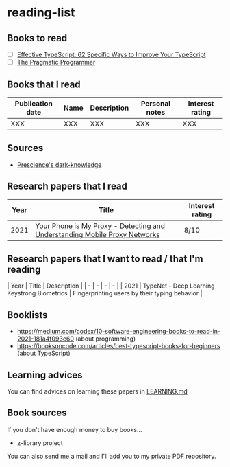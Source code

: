 # reading-list

## Books to read

- [ ] [Effective TypeScript: 62 Specific Ways to Improve Your TypeScript](https://www.amazon.fr/dp/1492053740/ref=as_li_tl?ie=UTF8&linkCode=gs2&linkId=a25a767d51c9a23b34eca1be75b13521&creativeASIN=1492053740&tag=booksoncode0c-21&creative=9325&camp=1789)
- [ ] [The Pragmatic Programmer](https://www.amazon.fr/Pragmatic-Programmer-journey-mastery-Anniversary/dp/0135957052/ref=sr_1_1?__mk_fr_FR=%C3%85M%C3%85%C5%BD%C3%95%C3%91&dchild=1&keywords=pragmatic+programmer&qid=1635073985&sr=8-1)

## Books that I read

| Publication date | Name | Description | Personal notes | Interest rating |
| ---------------- | ---- | ----------- | -------------- | --------------- |
| XXX              | XXX  | XXX         | XXX            | XXX             |

## Sources

- [Prescience's dark-knowledge](https://github.com/prescience-data/dark-knowledge)

## Research papers that I read

| Year | Title                                                                                                                                                                                                                                                                 | Interest rating |
| ---- | --------------------------------------------------------------------------------------------------------------------------------------------------------------------------------------------------------------------------------------------------------------------- | --------------- |
| 2021 | [Your Phone is My Proxy - Detecting and Understanding Mobile   Proxy   Networks](https://github.com/prescience-data/dark-knowledge/blob/main/library/2021%20-%20Your%20Phone%20is%20My%20Proxy%20-%20Detecting%20and%20Understanding%20Mobile%20Proxy%20Networks.pdf) | 8/10            |

## Research papers that I want to read / that I'm reading

| Year | Title | Description |
| - | - | - | - |
| 2021 | TypeNet - Deep Learning Keystrong Biometrics | Fingerprinting users by their typing behavior |

## Booklists

- <https://medium.com/codex/10-software-engineering-books-to-read-in-2021-181a4f093e60> (about programming)
- <https://booksoncode.com/articles/best-typescript-books-for-beginners> (about TypeScript)

## Learning advices

You can find advices on learning these papers in [LEARNING.md](./LEARNING.md)

## Book sources

If you don't have enough money to buy books...

- z-library project

You can also send me a mail and I'll add you to my private PDF repository.
